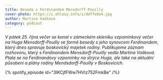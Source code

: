```yaml
---
title: Beseda s Ferdinandem Mensdorff-Pouilly
cover-photo: https://i.ohlasy.info/i/ddffe0a4.jpg
author: Martina Vašková
category: podcast
---
```


*V pátek 25. října večer se konal v zámeckém skleníku vzpomínkový večer na Huga Mensdorff-Pouilly ve formě besedy s jeho synovcem Ferdinandem, který dnes spravuje boskovický majetek rodiny. Publikujeme záznam rozhovoru, který s Ferdinandem Mensdorff-Pouilly vedla Martina Vašková. Ptala se na Ferdinandovy vzpomínky na strýce Huga, ale také na aktuální působení a plány rodiny Mendsdorff-Pouilly v Boskovicích.*

{% spotify_episode id="3IKCjfFWw7HVIz752FmkBe" /%}